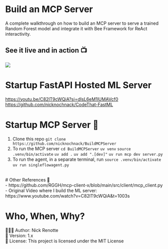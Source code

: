 # Build an MCP Server 
A complete walkthrough on how to build an MCP server to serve a trained Random Forest model and integrate it with Bee Framework for ReAct interactivity.

## See it live and in action 📺
<a href="https://www.linkedin.com/posts/nicholasrenotte_mcp-servers-make-tools-a-bunch-easier-for-activity-7305748751162163200-dIEn?utm_source=share&utm_medium=member_desktop&rcm=ACoAABbxZgUBrud9C531KZPQHCs2riXCiv9Av2A"><img src="https://i.imgur.com/Y2LN9dd.png"/></a>

# Startup FastAPI Hosted ML Server 
https://youtu.be/C82lT9cWQiA?si=dIsL6eM1lUMAVcf0
https://github.com/nicknochnack/CodeThat-FastML

# Startup MCP Server 🚀
1. Clone this repo `git clone https://github.com/nicknochnack/BuildMCPServer`
2. To run the MCP server
`cd BuildMCPServer`
`uv venv`
`source .venv/bin/activate`
`uv add .`
`uv add ".[dev]"`
`uv run mcp dev server.py`
3. To run the agent, in a separate terminal, run
`source .venv/bin/activate`
`uv run singleflowagent.py`

</br>
# Other References 🔗 </br>
- https://github.com/RGGH/mcp-client-x/blob/main/src/client/mcp_client.py
- Original Video where I build the ML server: https://www.youtube.com/watch?v=C82lT9cWQiA&t=1003s 


# Who, When, Why?
👨🏾‍💻 Author: Nick Renotte <br />
📅 Version: 1.x<br />
📜 License: This project is licensed under the MIT License </br>